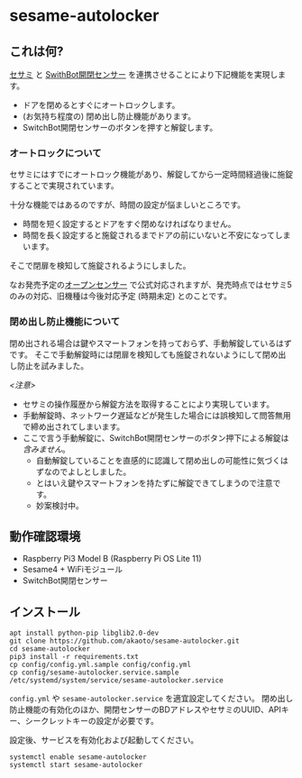 # sesame-autolocker

## これは何?

[セサミ](https://jp.candyhouse.co/) と [SwithBot開閉センサー](https://www.switchbot.jp/collections/all/products/switchbot-contact-sensor) を連携させることにより下記機能を実現します。

- ドアを閉めるとすぐにオートロックします。
- (お気持ち程度の) 閉め出し防止機能があります。
- SwitchBot開閉センサーのボタンを押すと解錠します。

### オートロックについて

セサミにはすでにオートロック機能があり、解錠してから一定時間経過後に施錠することで実現されています。

十分な機能ではあるのですが、時間の設定が悩ましいところです。
- 時間を短く設定するとドアをすぐ閉めなければなりません。
- 時間を長く設定すると施錠されるまでドアの前にいないと不安になってしまいます。

そこで閉扉を検知して施錠されるようにしました。

なお発売予定の[オープンセンサー](https://jp.candyhouse.co/products/sesame-opensensor) で公式対応されますが、発売時点ではセサミ5のみの対応、旧機種は今後対応予定 (時期未定) とのことです。

### 閉め出し防止機能について

閉め出される場合は鍵やスマートフォンを持っておらず、手動解錠しているはずです。
そこで手動解錠時には閉扉を検知しても施錠されないようにして閉め出し防止を試みました。

*<注意>*
- セサミの操作履歴から解錠方法を取得することにより実現しています。
- 手動解錠時、ネットワーク遅延などが発生した場合には誤検知して問答無用で締め出されてしまいます。
- ここで言う手動解錠に、SwitchBot開閉センサーのボタン押下による解錠は*含みません*。
   - 自動解錠していることを直感的に認識して閉め出しの可能性に気づくはずなのでよしとしました。
   - とはいえ鍵やスマートフォンを持たずに解錠できてしまうので注意です。
   - 妙案検討中。

## 動作確認環境

- Raspberry Pi3 Model B (Raspberry Pi OS Lite 11)
- Sesame4 + WiFiモジュール
- SwitchBot開閉センサー

## インストール

```
apt install python-pip libglib2.0-dev
git clone https://github.com/akaoto/sesame-autolocker.git
cd sesame-autolocker
pip3 install -r requirements.txt
cp config/config.yml.sample config/config.yml
cp config/sesame-autolocker.service.sample /etc/systemd/system/service/sesame-autolocker.service
```

`config.yml` や `sesame-autolocker.service` を適宜設定してください。
閉め出し防止機能の有効化のほか、開閉センサーのBDアドレスやセサミのUUID、APIキー、シークレットキーの設定が必要です。

設定後、サービスを有効化および起動してください。

```
systemctl enable sesame-autolocker
systemctl start sesame-autolocker
```

